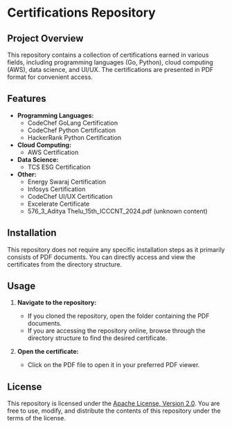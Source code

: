 # Certifications Repository

## Project Overview

This repository contains a collection of certifications earned in various fields, including programming languages (Go, Python), cloud computing (AWS), data science, and UI/UX. The certifications are presented in PDF format for convenient access.

## Features

* **Programming Languages:**
    * CodeChef GoLang Certification
    * CodeChef Python Certification
    * HackerRank Python Certification
* **Cloud Computing:**
    * AWS Certification
* **Data Science:**
    * TCS ESG Certification
* **Other:**
    * Energy Swaraj Certification
    * Infosys Certification
    * CodeChef UI/UX Certification
    * Excelerate Certificate
    * 576_3_Aditya Thelu_15th_ICCCNT_2024.pdf (unknown content)

## Installation

This repository does not require any specific installation steps as it primarily consists of PDF documents. You can directly access and view the certificates from the directory structure.

## Usage

1. **Navigate to the repository:**
    * If you cloned the repository, open the folder containing the PDF documents.
    * If you are accessing the repository online, browse through the directory structure to find the desired certificate.

2. **Open the certificate:**
    * Click on the PDF file to open it in your preferred PDF viewer.

## License

This repository is licensed under the [Apache License, Version 2.0](https://www.apache.org/licenses/LICENSE-2.0). You are free to use, modify, and distribute the contents of this repository under the terms of the license.
